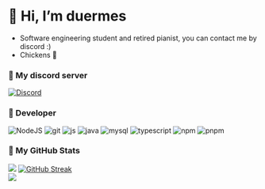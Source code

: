 # 👋 Hi, I’m duermes
- Software engineering student and retired pianist, you can contact me by discord :)
- Chickens :hatching_chick:

### :hatched_chick: My discord server
[![Discord](https://img.shields.io/badge/Discord-%237289DA.svg?logo=discord&logoColor=white)](https://discord.gg/poshitos)

### :ear_of_rice: Developer
<p>
  <img alt="NodeJS" src="https://img.shields.io/badge/-NodeJS-43853d?style=flat-square&logo=Node.js&logoColor=white" />
 <img alt="git" src="https://img.shields.io/badge/-Git-F05032?style=flat-square&logo=git&logoColor=white" />
<img alt="js" src="https://img.shields.io/badge/javascript-%23323330.svg?style=flat-square&logo=javascript&logoColor=white" />
  <img alt="java" src="https://img.shields.io/badge/java-%23ED8B00.svg?style=flat-square&logo=java&logoColor=white" />
  <img alt="mysql" src="https://img.shields.io/badge/mysql-%2300f.svg?style=flat-square&logo=mysql&logoColor=white" />
  <img alt="typescript" src="https://img.shields.io/badge/typescript-%23007ACC.svg?style=flat-square&logo=typescript&logoColor=white" />
   <img alt="npm" src="https://img.shields.io/badge/npm-f71c0c.svg?style=flat-square&logo=npm&logoColor=white" />
     <img alt="pnpm" src="https://img.shields.io/badge/pnpm-d4b104.svg?style=flat-square&logo=pnpm&logoColor=white" />


</p>


### :baby_chick:  My GitHub Stats

[![](https://github-readme-stats.vercel.app/api?username=duermes&show_icons=true&theme=gruvbox&hide_border=false&border_color=ebd834&text_color=fcfbe8&bg_color=90,262523,c98908)](https://github.com/anuraghazra/github-readme-stats)
[![GitHub Streak](https://github-readme-streak-stats.herokuapp.com?user=duermes&theme=gruvbox&border_radius=0&background=90%2C262523%2CC98908&border=EBD834)](https://git.io/streak-stats) <br>
![](https://github-readme-stats.vercel.app/api/top-langs/?username=duermes&theme=gruvbox&hide_border=false&border_color=ebd834&layout=compact)


